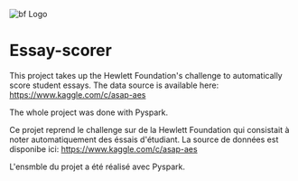 
![bf Logo](black-friday.jpg)




# Essay-scorer


This project takes up the Hewlett Foundation's challenge to automatically score student essays. The data source is available here: https://www.kaggle.com/c/asap-aes

The whole project was done with Pyspark.


Ce projet reprend le challenge sur de la Hewlett Foundation qui consistait à noter automatiquement des éssais d'étudiant. La source de données est disponibe ici: https://www.kaggle.com/c/asap-aes 

L'ensmble du projet a été réalisé avec Pyspark.
